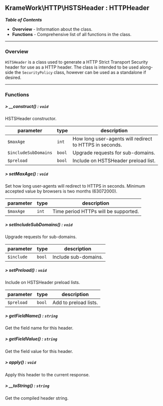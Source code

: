## KrameWork\HTTP\HSTSHeader : HTTPHeader

***Table of Contents***
* **Overview** - Information about the class.
* **Functions** - Comprehensive list of all functions in the class.

___
### Overview
`HSTSHeader` is a class used to generate a HTTP Strict Transport Security header for use as a HTTP header. The class is intended to be used along-side the `SecurityPolicy` class, however can be used as a standalone if desired.
___
### Functions
##### > __construct() : `void`
HSTSHeader constructor.

parameter | type | description
--- | --- | ---
`$maxAge` | `int` | How long user-agents will redirect to HTTPS in seconds.
`$includeSubDomains` | `bool` | Upgrade requests for sub-domains.
`$preload` | `bool` | Include on HSTSHeader preload list.

##### > setMaxAge() : `void`
Set how long user-agents will redirect to HTTPS in seconds. Minimum accepted value by browsers is two months (63072000).

parameter | type | description
--- | --- | ---
`$maxAge` | `int` | Time period HTTPs will be supported.

##### > setIncludeSubDomains() : `void`
Upgrade requests for sub-domains.

parameter | type | description
--- | --- | ---
`$include` | `bool` | Include sub-domains.

##### > setPreload() : `void`
Include on HSTSHeader preload lists.

parameter | type | description
--- | --- | ---
`$preload` | `bool` | Add to preload lists.

##### > getFieldName() : `string`
Get the field name for this header.

##### > getFieldValue() : `string`
Get the field value for this header.

##### > apply() : `void`
Apply this header to the current response.

##### > __toString() : `string`
Get the compiled header string.